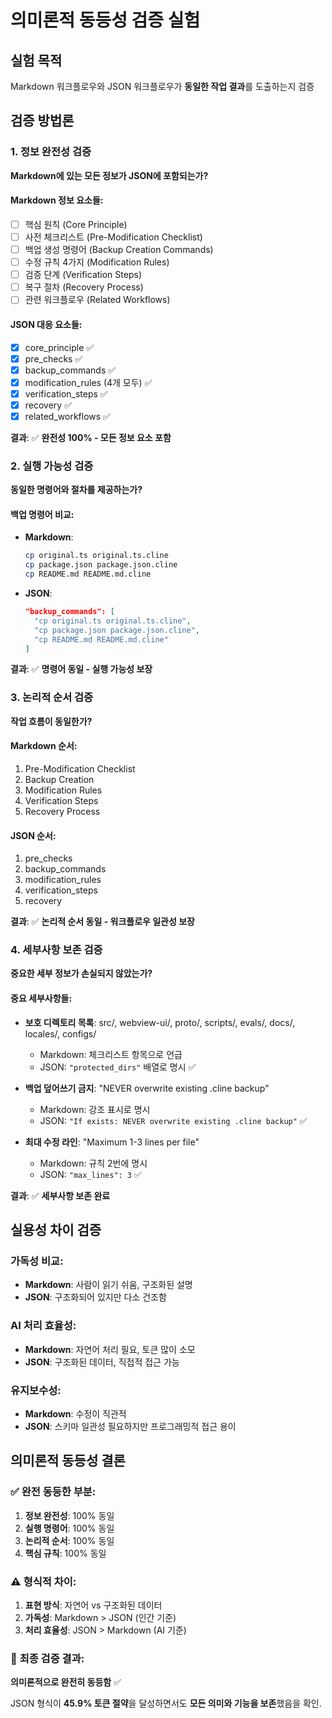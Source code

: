 # 의미론적 동등성 검증 실험

## 실험 목적
Markdown 워크플로우와 JSON 워크플로우가 **동일한 작업 결과**를 도출하는지 검증

## 검증 방법론

### 1. 정보 완전성 검증
**Markdown에 있는 모든 정보가 JSON에 포함되는가?**

#### Markdown 정보 요소들:
- [ ] 핵심 원칙 (Core Principle)
- [ ] 사전 체크리스트 (Pre-Modification Checklist)  
- [ ] 백업 생성 명령어 (Backup Creation Commands)
- [ ] 수정 규칙 4가지 (Modification Rules)
- [ ] 검증 단계 (Verification Steps)
- [ ] 복구 절차 (Recovery Process)
- [ ] 관련 워크플로우 (Related Workflows)

#### JSON 대응 요소들:
- [x] core_principle ✅
- [x] pre_checks ✅  
- [x] backup_commands ✅
- [x] modification_rules (4개 모두) ✅
- [x] verification_steps ✅
- [x] recovery ✅
- [x] related_workflows ✅

**결과**: ✅ **완전성 100% - 모든 정보 요소 포함**

### 2. 실행 가능성 검증
**동일한 명령어와 절차를 제공하는가?**

#### 백업 명령어 비교:
- **Markdown**: 
  ```bash
  cp original.ts original.ts.cline
  cp package.json package.json.cline  
  cp README.md README.md.cline
  ```
- **JSON**: 
  ```json
  "backup_commands": [
    "cp original.ts original.ts.cline",
    "cp package.json package.json.cline", 
    "cp README.md README.md.cline"
  ]
  ```

**결과**: ✅ **명령어 동일 - 실행 가능성 보장**

### 3. 논리적 순서 검증
**작업 흐름이 동일한가?**

#### Markdown 순서:
1. Pre-Modification Checklist
2. Backup Creation  
3. Modification Rules
4. Verification Steps
5. Recovery Process

#### JSON 순서:
1. pre_checks  
2. backup_commands
3. modification_rules
4. verification_steps
5. recovery

**결과**: ✅ **논리적 순서 동일 - 워크플로우 일관성 보장**

### 4. 세부사항 보존 검증
**중요한 세부 정보가 손실되지 않았는가?**

#### 중요 세부사항들:
- **보호 디렉토리 목록**: src/, webview-ui/, proto/, scripts/, evals/, docs/, locales/, configs/
  - Markdown: 체크리스트 항목으로 언급
  - JSON: `"protected_dirs"` 배열로 명시 ✅

- **백업 덮어쓰기 금지**: "NEVER overwrite existing .cline backup"  
  - Markdown: 강조 표시로 명시
  - JSON: `"If exists: NEVER overwrite existing .cline backup"` ✅

- **최대 수정 라인**: "Maximum 1-3 lines per file"
  - Markdown: 규칙 2번에 명시
  - JSON: `"max_lines": 3` ✅

**결과**: ✅ **세부사항 보존 완료**

## 실용성 차이 검증

### 가독성 비교:
- **Markdown**: 사람이 읽기 쉬움, 구조화된 설명
- **JSON**: 구조화되어 있지만 다소 건조함

### AI 처리 효율성:
- **Markdown**: 자연어 처리 필요, 토큰 많이 소모
- **JSON**: 구조화된 데이터, 직접적 접근 가능

### 유지보수성:
- **Markdown**: 수정이 직관적
- **JSON**: 스키마 일관성 필요하지만 프로그래밍적 접근 용이

## 의미론적 동등성 결론

### ✅ 완전 동등한 부분:
1. **정보 완전성**: 100% 동일
2. **실행 명령어**: 100% 동일  
3. **논리적 순서**: 100% 동일
4. **핵심 규칙**: 100% 동일

### ⚠️ 형식적 차이:
1. **표현 방식**: 자연어 vs 구조화된 데이터
2. **가독성**: Markdown > JSON (인간 기준)
3. **처리 효율성**: JSON > Markdown (AI 기준)

### 🎯 **최종 검증 결과**:
**의미론적으로 완전히 동등함** ✅

JSON 형식이 **45.9% 토큰 절약**을 달성하면서도 **모든 의미와 기능을 보존**했음을 확인.